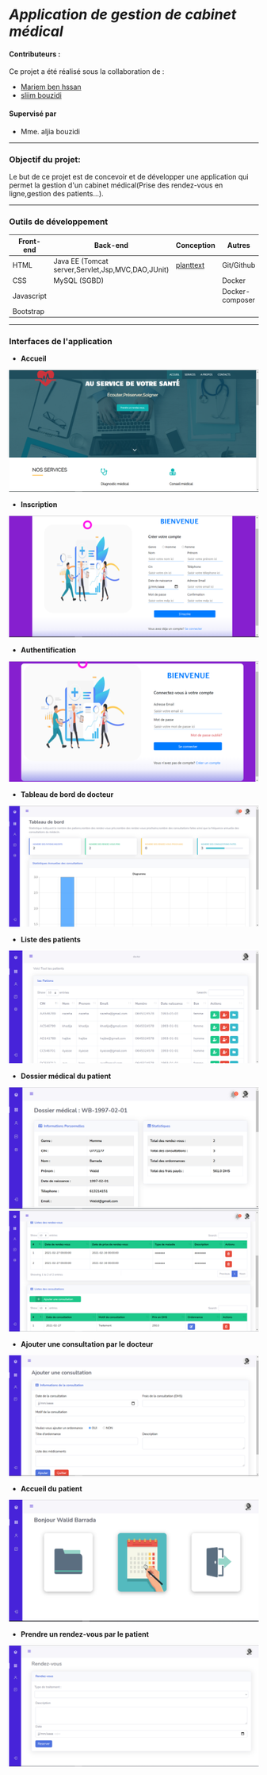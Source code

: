 # ***Application de gestion de cabinet médical***

#### **Contributeurs :**
Ce projet a été réalisé sous la collaboration de :
  
  * [Mariem ben hssan ](https://github.com/mariembenhssan)
  * [sliim bouzidi ](https://github.com/Sliim-Bouzidi)



#### **Supervisé par** 
* Mme. aljia bouzidi

---
### **Objectif du projet:**
Le but de ce projet est de concevoir et de développer une application qui permet la gestion d'un cabinet médical(Prise des rendez-vous en ligne,gestion des patients...).

---
### **Outils de développement**

<table>
    <thead>
        <th>Front-end</th>
        <th>Back-end</th>
        <th>Conception</th>
        <th>Autres</th>
    </thead>
    <tbody>
        <tr>
            <td>HTML</td>
            <td>Java EE (Tomcat server,Servlet,Jsp,MVC,DAO,JUnit)</td>
            <td><a href=https://www.planttext.com/">planttext</a></td>
             <td>Git/Github</td>
        </tr>
        <tr>
            <td>CSS</td>
            <td>MySQL (SGBD)</td>
            <td></td>
              <td>Docker</td>
        </tr>
         <tr>
            <td>Javascript</td>
            <td></td>
            <td></td>
              <td>Docker-composer</td>
        </tr>
        <tr>
            <td>Bootstrap</td>
            <td></td>
            <td></td>
             <td></td>
        </tr>
    </tbody>
</table>

---


### **Interfaces de l'application**
* **Accueil**
  
 ![](screenshots/accueil.png)

* **Inscription**

![](screenshots/register.png)

* **Authentification**

![](screenshots/login.png)

* **Tableau de bord de docteur**

![](screenshots/dashboard-doctor.png)

* **Liste des patients**

![](screenshots/patients.png)

* **Dossier médical du patient**

![](screenshots/medicalFile.png)
![](screenshots/lists-appointments-consultaions.png)

* **Ajouter une consultation par le docteur**

![](screenshots/add-consultations.png)

* **Accueil du patient**

![](screenshots/home-patients.png)


* **Prendre un rendez-vous par le patient**

![](screenshots/take-appointment.png)

